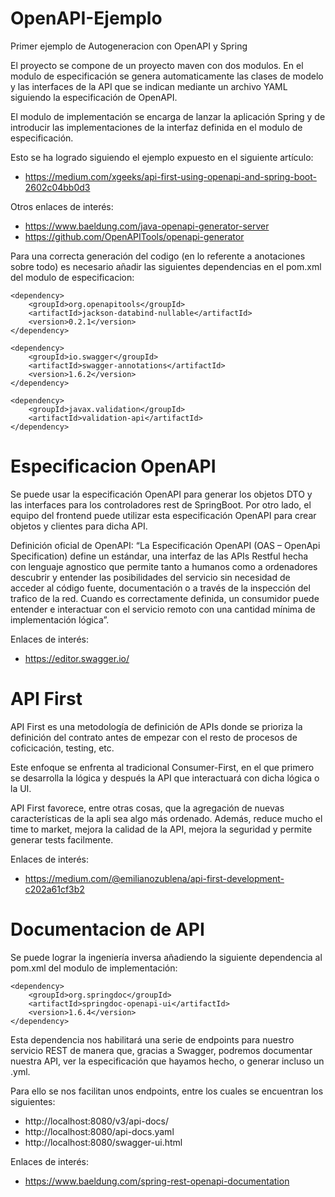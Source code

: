 # OpenAPI-Ejemplo
 Primer ejemplo de Autogeneracion con OpenAPI y Spring

El proyecto se compone de un proyecto maven con dos modulos. En el modulo de especificación se genera automaticamente las clases de modelo y las interfaces de la API que se indican mediante un archivo YAML siguiendo la especificación de OpenAPI.

El modulo de implementación se encarga de lanzar la aplicación Spring y de introducir las implementaciones de la interfaz definida en el modulo de especificación.

Esto se ha logrado siguiendo el ejemplo expuesto en el siguiente artículo: 
 - https://medium.com/xgeeks/api-first-using-openapi-and-spring-boot-2602c04bb0d3

Otros enlaces de interés:
 - https://www.baeldung.com/java-openapi-generator-server
 - https://github.com/OpenAPITools/openapi-generator


Para una correcta generación del codigo (en lo referente a anotaciones sobre todo) es necesario añadir las siguientes dependencias en el pom.xml del modulo de especificacion:
```
<dependency>
    <groupId>org.openapitools</groupId>
    <artifactId>jackson-databind-nullable</artifactId>
    <version>0.2.1</version>
</dependency>

<dependency>
    <groupId>io.swagger</groupId>
    <artifactId>swagger-annotations</artifactId>
    <version>1.6.2</version>
</dependency>

<dependency>
    <groupId>javax.validation</groupId>
    <artifactId>validation-api</artifactId>
</dependency>
 ```
 
 
# Especificacion OpenAPI

Se puede usar la especificación OpenAPI para generar los objetos DTO y las interfaces para los controladores rest de SpringBoot. Por otro lado, el equipo del frontend puede utilizar esta especificación OpenAPI para crear objetos y clientes para dicha API.

Definición oficial de OpenAPI:
“La Especificación OpenAPI (OAS – OpenApi Specification) define un estándar, una interfaz de las APIs Restful hecha con lenguaje agnostico que permite tanto a humanos como a ordenadores descubrir y entender las posibilidades del servicio sin necesidad de acceder al código fuente, documentación o a través de la inspección del trafico de la red. Cuando es correctamente definida, un consumidor puede entender e interactuar con el servicio remoto con una cantidad mínima de implementación lógica”.

Enlaces de interés: 
 - https://editor.swagger.io/

# API First

API First es una metodología de definición de APIs donde se prioriza la definición del contrato antes de empezar con el resto de procesos de coficicación, testing, etc.

Este enfoque se enfrenta al tradicional Consumer-First, en el que primero se desarrolla la lógica y después la API que interactuará con dicha lógica o la UI.

API First favorece, entre otras cosas, que la agregación de nuevas características de la apli sea algo más ordenado. Además, reduce mucho el time to market, mejora la calidad de la API, mejora la seguridad y permite generar tests facilmente.


Enlaces de interés:
 - https://medium.com/@emilianozublena/api-first-development-c202a61cf3b2


# Documentacion de API

Se puede lograr la ingeniería inversa añadiendo la siguiente dependencia al pom.xml del modulo de implementación:
```
<dependency>
    <groupId>org.springdoc</groupId>
    <artifactId>springdoc-openapi-ui</artifactId>
    <version>1.6.4</version>
</dependency>
```

Esta dependencia nos habilitará una serie de endpoints para nuestro servicio REST de manera que, gracias a Swagger, podremos documentar nuestra API, ver la especificación que hayamos hecho, o generar incluso un .yml.

Para ello se nos facilitan unos endpoints, entre los cuales se encuentran los siguientes: 
- http://localhost:8080/v3/api-docs/
- http://localhost:8080/api-docs.yaml
- http://localhost:8080/swagger-ui.html


Enlaces de interés: 
 - https://www.baeldung.com/spring-rest-openapi-documentation
